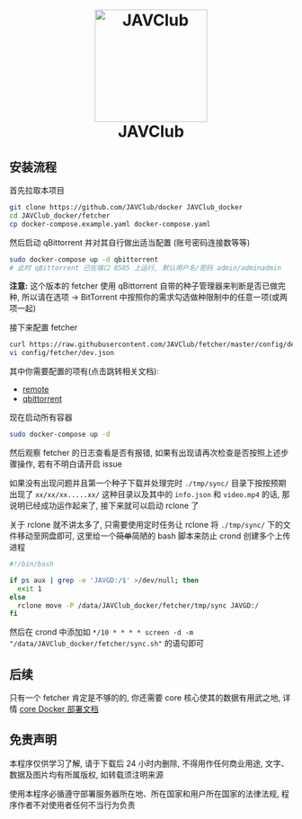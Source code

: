 <h1 align="center">
  <img src="https://github.com/JAVClub/core/raw/master/docs/logo.png" alt="JAVClub" width="200">
  <br>JAVClub</br>
</h1>

## 安装流程

首先拉取本项目
```bash
git clone https://github.com/JAVClub/docker JAVClub_docker
cd JAVClub_docker/fetcher
cp docker-compose.example.yaml docker-compose.yaml
```

然后启动 qBittorrent 并对其自行做出适当配置 (账号密码连接数等等)
```bash
sudo docker-compose up -d qbittorrent
# 此时 qBittorrent 已在端口 8585 上运行, 默认用户名/密码 admin/adminadmin
```
**注意:** 这个版本的 fetcher 使用 qBittorrent 自带的种子管理器来判断是否已做完种, 所以请在选项 -> BitTorrent 中按照你的需求勾选做种限制中的任意一项(或两项一起)

接下来配置 fetcher
```bash
curl https://raw.githubusercontent.com/JAVClub/fetcher/master/config/dev.example.json > config/fetcher/dev.json
vi config/fetcher/dev.json
```
其中你需要配置的项有(点击跳转相关文档):
- [remote](https://github.com/JAVClub/fetcher#%E9%85%8D%E7%BD%AE)
- [qbittorrent](https://github.com/JAVClub/fetcher#%E9%85%8D%E7%BD%AE)

现在启动所有容器
```bash
sudo docker-compose up -d
```
然后观察 fetcher 的日志查看是否有报错, 如果有出现请再次检查是否按照上述步骤操作, 若有不明白请开启 issue

如果没有出现问题并且第一个种子下载并处理完时 `./tmp/sync/` 目录下按按预期出现了 `xx/xx/xx.....xx/` 这种目录以及其中的 `info.json` 和 `video.mp4` 的话, 那说明已经成功运作起来了, 接下来就可以启动 rclone 了

关于 rclone 就不讲太多了, 只需要使用定时任务让 rclone 将 `./tmp/sync/` 下的文件移动至网盘即可, 这里给一个~~简单~~简陋的 bash 脚本来防止 crond 创建多个上传进程
```bash
#!/bin/bash

if ps aux | grep -e 'JAVGD:/$' >/dev/null; then
  exit 1
else
  rclone move -P /data/JAVClub_docker/fetcher/tmp/sync JAVGD:/
fi
```

然后在 crond 中添加如 `*/10 * * * * screen -d -m "/data/JAVClub_docker/fetcher/sync.sh"` 的语句即可

## 后续
只有一个 fetcher 肯定是不够的的, 你还需要 core 核心使其的数据有用武之地, 详情 [core Docker 部署文档](https://github.com/JAVClub/docker/tree/master/core)

## 免责声明

本程序仅供学习了解, 请于下载后 24 小时内删除, 不得用作任何商业用途, 文字、数据及图片均有所属版权, 如转载须注明来源

使用本程序必循遵守部署服务器所在地、所在国家和用户所在国家的法律法规, 程序作者不对使用者任何不当行为负责
